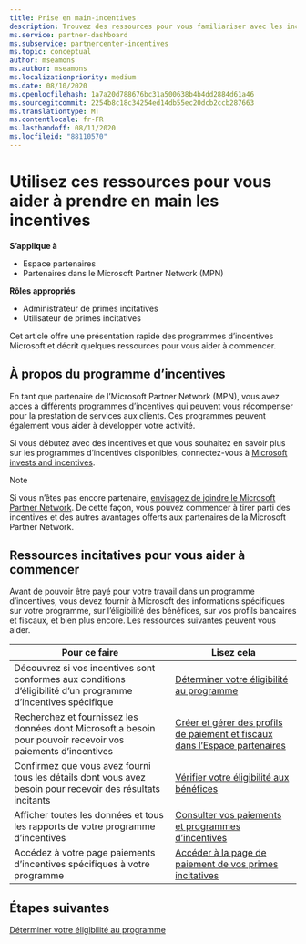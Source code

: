 ```yaml
---
title: Prise en main-incentives
description: Trouvez des ressources pour vous familiariser avec les incentives. Les étapes incluent la confirmation de la satisfaction des conditions d’éligibilité et la soumission des détails relatifs à la Banque, à la taxe et au paiement.
ms.service: partner-dashboard
ms.subservice: partnercenter-incentives
ms.topic: conceptual
author: mseamons
ms.author: mseamons
ms.localizationpriority: medium
ms.date: 08/10/2020
ms.openlocfilehash: 1a7a20d788676bc31a500638b4b4dd2884d61a46
ms.sourcegitcommit: 2254b8c18c34254ed14db55ec20dcb2ccb287663
ms.translationtype: MT
ms.contentlocale: fr-FR
ms.lasthandoff: 08/11/2020
ms.locfileid: "88110570"
---
```

# <a name="use-these-resources-to-help-you-get-started-with-incentives"></a>Utilisez ces ressources pour vous aider à prendre en main les incentives

**S’applique à**

- Espace partenaires
- Partenaires dans le Microsoft Partner Network (MPN)

**Rôles appropriés**

- Administrateur de primes incitatives
- Utilisateur de primes incitatives

Cet article offre une présentation rapide des programmes d’incentives Microsoft et décrit quelques ressources pour vous aider à commencer.

## <a name="about-the-incentives-program"></a>À propos du programme d’incentives

En tant que partenaire de l’Microsoft Partner Network (MPN), vous avez accès à différents programmes d’incentives qui peuvent vous récompenser pour la prestation de services aux clients. Ces programmes peuvent également vous aider à développer votre activité.

Si vous débutez avec des incentives et que vous souhaitez en savoir plus sur les programmes d’incentives disponibles, connectez-vous à [Microsoft invests and incentives](https://partner.microsoft.com/membership/partner-incentives).

> [!NOTE]
> Si vous n’êtes pas encore partenaire, [envisagez de joindre le Microsoft Partner Network](https://partner.microsoft.com/membership). De cette façon, vous pouvez commencer à tirer parti des incentives et des autres avantages offerts aux partenaires de la Microsoft Partner Network.  

## <a name="incentives-resources-to-help-you-get-started"></a>Ressources incitatives pour vous aider à commencer

Avant de pouvoir être payé pour votre travail dans un programme d’incentives, vous devez fournir à Microsoft des informations spécifiques sur votre programme, sur l’éligibilité des bénéfices, sur vos profils bancaires et fiscaux, et bien plus encore. Les ressources suivantes peuvent vous aider.

|  **Pour ce faire**  |  **Lisez cela**  |
|--------------|-----------|
| Découvrez si vos incentives sont conformes aux conditions d’éligibilité d’un programme d’incentives spécifique | [Déterminer votre éligibilité au programme](incentives-determined-your-program-eligibility.md)  |
| Recherchez et fournissez les données dont Microsoft a besoin pour pouvoir recevoir vos paiements d’incentives | [Créer et gérer des profils de paiement et fiscaux dans l’Espace partenaires](incentives-create-and-manage-your-payout-and-tax-profiles.md)  |
| Confirmez que vous avez fourni tous les détails dont vous avez besoin pour recevoir des résultats incitants | [Vérifier votre éligibilité aux bénéfices](incentives-confirm-your-earnings-eligibility.md)  |
| Afficher toutes les données et tous les rapports de votre programme d’incentives | [Consulter vos paiements et programmes d’incentives](understand-incentive-payouts.md)  |
| Accédez à votre page paiements d’incentives spécifiques à votre programme | [Accéder à la page de paiement de vos primes incitatives](incentives-unified-user-guide.md)  |

## <a name="next-steps"></a>Étapes suivantes

[Déterminer votre éligibilité au programme](incentives-determined-your-program-eligibility.md)